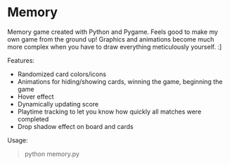 # Memory

Memory game created with Python and Pygame. Feels good to make my own game from the ground up! Graphics and animations become much more complex when you have to draw everything meticulously yourself. :]

Features:
* Randomized card colors/icons
* Animations for hiding/showing cards, winning the game, beginning the game
* Hover effect
* Dynamically updating score
* Playtime tracking to let you know how quickly all matches were completed
* Drop shadow effect on board and cards

Usage: <blockquote>python memory.py</blockquote>
